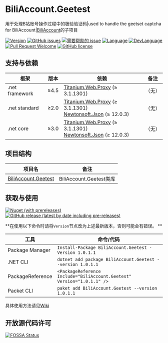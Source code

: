# BiliAccount.Geetest
用于处理B站账号操作过程中的极验验证码|used to handle the geetset captcha for BiliAccount|[BiliAccount](https://github.com/LeoChen98/BiliAccount)的子项目

[![Version](https://img.shields.io/github/release/LeoChen98/BiliAccount.Geetest.svg?label=Version)](https://github.com/LeoChen98/BiliAccount.Geetest/releases)
[![GitHub issues](https://img.shields.io/github/issues/LeoChen98/BiliAccount.Geetest.svg)](https://github.com/LeoChen98/BiliAccount.Geetest/issues)
[![需要帮助的 issue](https://img.shields.io/github/issues/LeoChen98/BiliAccount.Geetest/help%20wanted.svg?label=需要帮助的%20issue)](https://github.com/LeoChen98/BiliAccount.Geetest/issues?q=is%3Aissue+is%3Aopen+label%3A%22help+wanted%22)
[![Language](https://img.shields.io/badge/%E8%AF%AD%E8%A8%80-%E4%B8%AD%E6%96%87-brightgreen.svg)](#)
[![DevLanguage](https://img.shields.io/badge/%E5%BC%80%E5%8F%91%E8%AF%AD%E8%A8%80-C%23-brightgreen.svg)](#)
[![Pull Request Welcome](https://img.shields.io/badge/Pull%20request-welcome-brightgreen.svg)](#)
[![GitHub license](https://img.shields.io/github/license/LeoChen98/BiliAccount.Geetest.svg)](https://github.com/LeoChen98/BiliAccount.Geetest/blob/master/LICENSE)


## 支持与依赖
框架|版本|依赖|备注
---|---|---|---
.net framework|≥4.5|[Titanium.Web.Proxy](//github.com/justcoding121/Titanium-Web-Proxy) (≥ 3.1.1301)|（无）
.net standard|≥2.0|[Titanium.Web.Proxy](//github.com/justcoding121/Titanium-Web-Proxy) (≥ 3.1.1301)<br/>[Newtonsoft.Json](//github.com/JamesNK/Newtonsoft.Json) (≥ 12.0.3)|（无）
.net core|≥3.0|[Titanium.Web.Proxy](//github.com/justcoding121/Titanium-Web-Proxy) (≥ 3.1.1301)<br/>[Newtonsoft.Json](//github.com/JamesNK/Newtonsoft.Json) (≥ 12.0.3)|（无）

## 项目结构
项目名|备注
--|--
[BiliAccount.Geetest](https://github.com/LeoChen98/BiliAccount.Geetest/wiki/BiliAccount.Geetest)|BiliAccount.Geetest类库

## 获取与使用

[![Nuget (with prereleases)](https://img.shields.io/nuget/vpre/BiliAccount.Geetest?color=%23004080&logo=nuget)](https://www.nuget.org/packages/BiliAccount.Geetest/)
[![GitHub release (latest by date including pre-releases)](https://img.shields.io/github/v/release/LeoChen98/BiliAccount.Geetest?include_prereleases&logo=github)](https://github.com/LeoChen98/BiliAccount.Geetest/releases/latest)

**在使用以下命令时请将`Version`节点改为上述最新版本，否则可能会有错误。 **

工具|命令/代码
--|--
Package Manager|`Install-Package BiliAccount.Geetest -Version 1.0.1.1`
.NET CLI|`dotnet add package BiliAccount.Geetest --version 1.0.1.1`
PackageReference|`<PackageReference Include="BiliAccount.Geetest" Version="1.0.1.1" />`
Packet CLI|`paket add BiliAccount.Geetest --version 1.0.1.1`

具体使用方法请见[Wiki](https://github.com/LeoChen98/BiliAccount.Geetest/wiki)

## 开放源代码许可
[![FOSSA Status](https://app.fossa.io/api/projects/git%2Bgithub.com%2FLeoChen98%2FBiliAccount.Geetest.svg?type=large)](https://app.fossa.io/projects/git%2Bgithub.com%2FLeoChen98%2FBiliAccount.Geetest?ref=badge_large)
